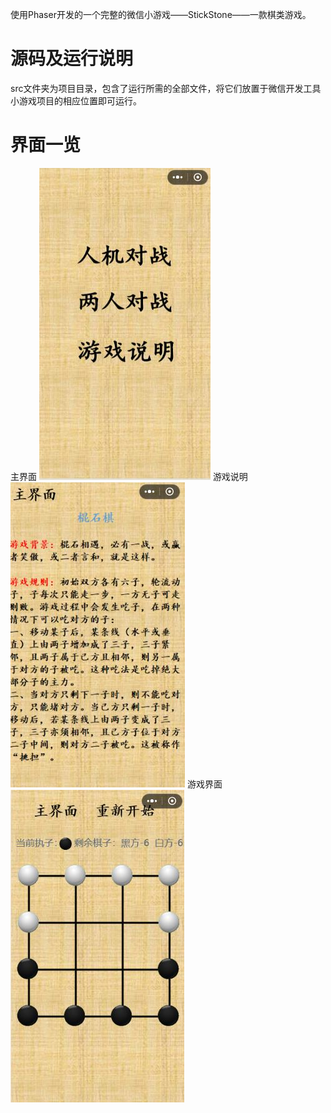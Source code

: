 使用Phaser开发的一个完整的微信小游戏——StickStone——一款棋类游戏。

# 源码及运行说明
src文件夹为项目目录，包含了运行所需的全部文件，将它们放置于微信开发工具小游戏项目的相应位置即可运行。

# 界面一览
主界面
![avatar](figure/home.JPG)
游戏说明
![avatar](figure/introduction.JPG)
游戏界面
![avatar](figure/game.JPG)

